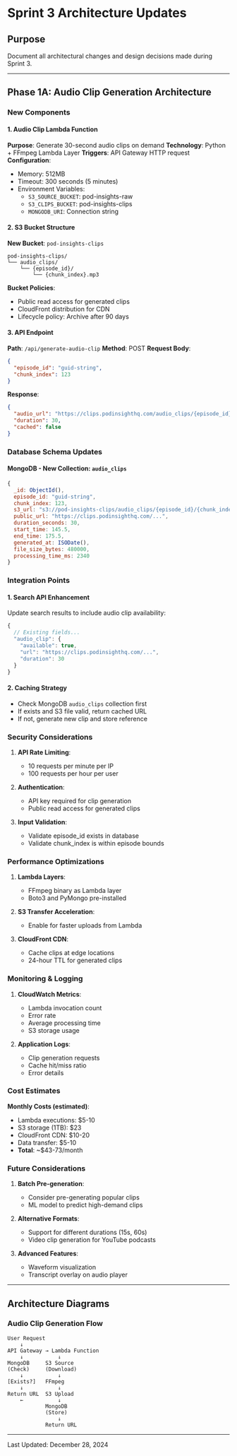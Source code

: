 # Sprint 3 Architecture Updates

## Purpose
Document all architectural changes and design decisions made during Sprint 3.

---

## Phase 1A: Audio Clip Generation Architecture

### New Components

#### 1. Audio Clip Lambda Function
**Purpose**: Generate 30-second audio clips on demand
**Technology**: Python + FFmpeg Lambda Layer
**Triggers**: API Gateway HTTP request
**Configuration**:
- Memory: 512MB
- Timeout: 300 seconds (5 minutes)
- Environment Variables:
  - `S3_SOURCE_BUCKET`: pod-insights-raw
  - `S3_CLIPS_BUCKET`: pod-insights-clips
  - `MONGODB_URI`: Connection string

#### 2. S3 Bucket Structure
**New Bucket**: `pod-insights-clips`
```
pod-insights-clips/
└── audio_clips/
    └── {episode_id}/
        └── {chunk_index}.mp3
```

**Bucket Policies**:
- Public read access for generated clips
- CloudFront distribution for CDN
- Lifecycle policy: Archive after 90 days

#### 3. API Endpoint
**Path**: `/api/generate-audio-clip`
**Method**: POST
**Request Body**:
```json
{
  "episode_id": "guid-string",
  "chunk_index": 123
}
```
**Response**:
```json
{
  "audio_url": "https://clips.podinsighthq.com/audio_clips/{episode_id}/{chunk_index}.mp3",
  "duration": 30,
  "cached": false
}
```

### Database Schema Updates

#### MongoDB - New Collection: `audio_clips`
```javascript
{
  _id: ObjectId(),
  episode_id: "guid-string",
  chunk_index: 123,
  s3_url: "s3://pod-insights-clips/audio_clips/{episode_id}/{chunk_index}.mp3",
  public_url: "https://clips.podinsighthq.com/...",
  duration_seconds: 30,
  start_time: 145.5,
  end_time: 175.5,
  generated_at: ISODate(),
  file_size_bytes: 480000,
  processing_time_ms: 2340
}
```

### Integration Points

#### 1. Search API Enhancement
Update search results to include audio clip availability:
```javascript
{
  // Existing fields...
  "audio_clip": {
    "available": true,
    "url": "https://clips.podinsighthq.com/...",
    "duration": 30
  }
}
```

#### 2. Caching Strategy
- Check MongoDB `audio_clips` collection first
- If exists and S3 file valid, return cached URL
- If not, generate new clip and store reference

### Security Considerations

1. **API Rate Limiting**:
   - 10 requests per minute per IP
   - 100 requests per hour per user

2. **Authentication**:
   - API key required for clip generation
   - Public read access for generated clips

3. **Input Validation**:
   - Validate episode_id exists in database
   - Validate chunk_index is within episode bounds

### Performance Optimizations

1. **Lambda Layers**:
   - FFmpeg binary as Lambda layer
   - Boto3 and PyMongo pre-installed

2. **S3 Transfer Acceleration**:
   - Enable for faster uploads from Lambda

3. **CloudFront CDN**:
   - Cache clips at edge locations
   - 24-hour TTL for generated clips

### Monitoring & Logging

1. **CloudWatch Metrics**:
   - Lambda invocation count
   - Error rate
   - Average processing time
   - S3 storage usage

2. **Application Logs**:
   - Clip generation requests
   - Cache hit/miss ratio
   - Error details

### Cost Estimates

**Monthly Costs (estimated)**:
- Lambda executions: $5-10
- S3 storage (1TB): $23
- CloudFront CDN: $10-20
- Data transfer: $5-10
- **Total**: ~$43-73/month

### Future Considerations

1. **Batch Pre-generation**:
   - Consider pre-generating popular clips
   - ML model to predict high-demand clips

2. **Alternative Formats**:
   - Support for different durations (15s, 60s)
   - Video clip generation for YouTube podcasts

3. **Advanced Features**:
   - Waveform visualization
   - Transcript overlay on audio player

---

## Architecture Diagrams

### Audio Clip Generation Flow
```
User Request
    ↓
API Gateway → Lambda Function
    ↓           ↓
MongoDB     S3 Source
(Check)     (Download)
    ↓           ↓
[Exists?]   FFmpeg
    ↓           ↓
Return URL  S3 Upload
    ←           ↓
            MongoDB
            (Store)
                ↓
            Return URL
```

---

Last Updated: December 28, 2024

